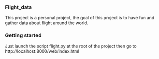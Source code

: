 ### Flight_data

This project is a personal project, the goal of this project is to have fun and gather data about flight around the world.

### Getting started

Just launch the script flight.py at the root of the project then go to http://localhost:8000/web/index.html
